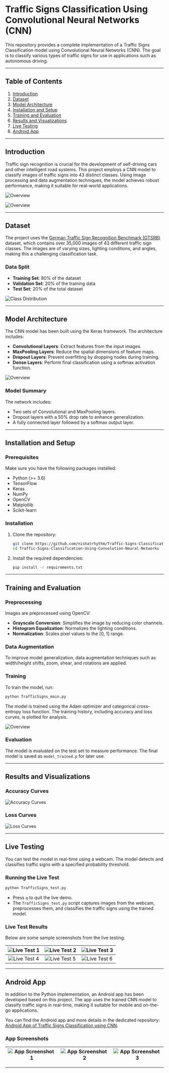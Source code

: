 # Traffic Signs Classification Using Convolutional Neural Networks (CNN)

This repository provides a complete implementation of a Traffic Signs Classification model using Convolutional Neural Networks (CNN). The goal is to classify various types of traffic signs for use in applications such as autonomous driving.

---

## Table of Contents

1. [Introduction](#introduction)
2. [Dataset](#dataset)
3. [Model Architecture](#model-architecture)
4. [Installation and Setup](#installation-and-setup)
5. [Training and Evaluation](#training-and-evaluation)
6. [Results and Visualizations](#results-and-visualizations)
7. [Live Testing](#live-testing)
8. [Android App](#android-app)

---

## Introduction

Traffic sign recognition is crucial for the development of self-driving cars and other intelligent road systems. This project employs a CNN model to classify images of traffic signs into 43 distinct classes. Using image processing and data augmentation techniques, the model achieves robust performance, making it suitable for real-world applications.

![Overview](graphs%20and%20images/terminal_1.png)

![Overview](graphs%20and%20images/overview.png)

---

## Dataset

The project uses the [German Traffic Sign Recognition Benchmark (GTSRB)](http://benchmark.ini.rub.de/?section=gtsrb&subsection=news) dataset, which contains over 35,000 images of 43 different traffic sign classes. The images are of varying sizes, lighting conditions, and angles, making this a challenging classification task.

### Data Split
- **Training Set**: 80% of the dataset
- **Validation Set**: 20% of the training data
- **Test Set**: 20% of the total dataset

![Class Distribution](graphs%20and%20images/distribution.png)

---

## Model Architecture

The CNN model has been built using the Keras framework. The architecture includes:

- **Convolutional Layers**: Extract features from the input images.
- **MaxPooling Layers**: Reduce the spatial dimensions of feature maps.
- **Dropout Layers**: Prevent overfitting by dropping nodes during training.
- **Dense Layers**: Perform final classification using a softmax activation function.

![Overview](graphs%20and%20images/terminal_2.png)

### Model Summary

The network includes:
- Two sets of Convolutional and MaxPooling layers.
- Dropout layers with a 50% drop rate to enhance generalization.
- A fully connected layer followed by a softmax output layer.

---

## Installation and Setup

### Prerequisites
Make sure you have the following packages installed:
- Python (>= 3.6)
- TensorFlow
- Keras
- NumPy
- OpenCV
- Matplotlib
- Scikit-learn

### Installation
1. Clone the repository:
   ```bash
   git clone https://github.com/nishatrhythm/Traffic-Signs-Classification-Using-Convolution-Neural-Networks.git
   cd Traffic-Signs-Classification-Using-Convolution-Neural-Networks
   ```

2. Install the required dependencies:
   ```bash
   pip install -r requirements.txt
   ```
---

## Training and Evaluation

### Preprocessing

Images are preprocessed using OpenCV:

- **Grayscale Conversion**: Simplifies the image by reducing color channels.
- **Histogram Equalization**: Normalizes the lighting conditions.
- **Normalization**: Scales pixel values to the [0, 1] range.

### Data Augmentation

To improve model generalization, data augmentation techniques such as width/height shifts, zoom, shear, and rotations are applied.

### Training

To train the model, run:
```bash
python TrafficSigns_main.py
```
The model is trained using the Adam optimizer and categorical cross-entropy loss function. The training history, including accuracy and loss curves, is plotted for analysis.

![Overview](graphs%20and%20images/terminal_3.png)

### Evaluation
The model is evaluated on the test set to measure performance. The final model is saved as `model_trained.p` for later use.

---

## Results and Visualizations

### Accuracy Curves

![Accuracy Curves](graphs%20and%20images/accuracy.png)

### Loss Curves

![Loss Curves](graphs%20and%20images/loss.png)

---

## Live Testing

You can test the model in real-time using a webcam. The model detects and classifies traffic signs with a specified probability threshold.

### Running the Live Test

```bash
python TrafficSigns_test.py
```
- Press `q` to quit the live demo.
- The `TrafficSigns_test.py` script captures images from the webcam, preprocesses them, and classifies the traffic signs using the trained model.

### Live Test Results

Below are some sample screenshots from the live testing:

| ![Live Test 1](https://github.com/nishatrhythm/Traffic-Signs-Classification-Using-Convolutional-Neural-Networks/blob/main/live%20test%20images/Screenshot_1.png) | ![Live Test 2](https://github.com/nishatrhythm/Traffic-Signs-Classification-Using-Convolutional-Neural-Networks/blob/main/live%20test%20images/Screenshot_2.png) | ![Live Test 3](https://github.com/nishatrhythm/Traffic-Signs-Classification-Using-Convolutional-Neural-Networks/blob/main/live%20test%20images/Screenshot_3.png) |
|:----------------------------------------------------------------------------------------------------:|:----------------------------------------------------------------------------------------------------:|:----------------------------------------------------------------------------------------------------:|
| ![Live Test 4](https://github.com/nishatrhythm/Traffic-Signs-Classification-Using-Convolutional-Neural-Networks/blob/main/live%20test%20images/Screenshot_4.png) | ![Live Test 5](https://github.com/nishatrhythm/Traffic-Signs-Classification-Using-Convolutional-Neural-Networks/blob/main/live%20test%20images/Screenshot_5.png) | ![Live Test 6](https://github.com/nishatrhythm/Traffic-Signs-Classification-Using-Convolutional-Neural-Networks/blob/main/live%20test%20images/Screenshot_6.png) |

---

## Android App

In addition to the Python implementation, an Android app has been developed based on this project. The app uses the trained CNN model to classify traffic signs in real-time, making it suitable for mobile and on-the-go applications.

You can find the Android app and more details in the dedicated repository: [Android App of Traffic Signs Classification using CNN](https://github.com/nishatrhythm/Android-App-of-Traffic-Signs-Classification-using-CNN).

### App Screenshots

| ![App Screenshot 1](https://github.com/nishatrhythm/Traffic-Signs-Classification-Using-Convolutional-Neural-Networks/blob/main/live%20test%20images/App_Screenshot_1.PNG) | ![App Screenshot 2](https://github.com/nishatrhythm/Traffic-Signs-Classification-Using-Convolutional-Neural-Networks/blob/main/live%20test%20images/App_Screenshot_2.PNG) | ![App Screenshot 3](https://github.com/nishatrhythm/Traffic-Signs-Classification-Using-Convolutional-Neural-Networks/blob/main/live%20test%20images/App_Screenshot_3.PNG) |
|:--------------------------------------------------------------------------------------------------------------:|:--------------------------------------------------------------------------------------------------------------:|:--------------------------------------------------------------------------------------------------------------:|

---

